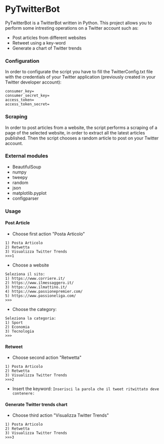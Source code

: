 # PyTwitterBot
PyTwitterBot is a TwitterBot written in Python. This project allows you to perform some intresting operations on a Twitter account such as: 
- Post articles from different websites
- Retweet using a key-word
- Generate a chart of Twitter trends

### Configuration
In order to configurate the script you have to fill the TwitterConfig.txt file with the credentials of your Twitter application (previously created in your Twitter developer account):
```
consumer_key=
consumer_secret_key=
access_token=
access_token_secret=
```

### Scraping
In order to post articles from a website, the script performs a scraping of a page of the selected website, in order to extract all the latest articles published. Then the script chooses a random article to post on your Twitter account.

### External modules
- BeautifulSoup
- numpy 
- tweepy
- random
- json
- matplotlib.pyplot
- configparser

### Usage
#### Post Article
- Choose first action "Posta Articolo"
```
1) Posta Articolo
2) Retwetta
3) Visualizza Twitter Trends
>>>1
```
- Choose a website
```
Seleziona il sito:
1) https://www.corriere.it/
2) https://www.ilmessaggero.it/
3) https://www.ilmattino.it/
4) https://www.passionepremier.com/
5) https://www.passioneliga.com/
>>>
```
- Choose the category:
```
Seleziona la categoria:
1) Sport
2) Economia
3) Tecnologia
>>>
```

#### Retweet
- Choose second action "Retwetta"
```
1) Posta Articolo
2) Retwetta
3) Visualizza Twitter Trends
>>>2
```
- Insert the keyword:
`Inserisci la parola che il tweet ritwittato deve contenere: `

#### Generate Twitter trends chart
- Choose third action "Visualizza Twitter Trends"
```
1) Posta Articolo
2) Retwetta
3) Visualizza Twitter Trends
>>>3
```

